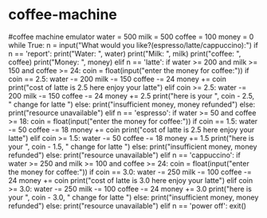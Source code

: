 # coffee-machine
#coffee machine emulator
water = 500
milk = 500
coffee = 100
money = 0
while True:
    n = input("What would you like?(espresso/latte/cappuccino):")
    if n == 'report':
        print("Water: ", water)
        print("Milk: ", milk)
        print("coffee: ", coffee)
        print("Money: ", money)
    elif n == 'latte':
        if water >= 200 and milk >= 150 and coffee >= 24:
            coin = float(input("enter the money for coffee:"))
            if coin == 2.5:
                water -= 200
                milk -= 150
                coffee -= 24
                money += coin
                print("cost of latte is 2.5 here enjoy your latte")
            elif coin >= 2.5:
                water -= 200
                milk -= 150
                coffee -= 24
                money += 2.5
                print("here is your ", coin - 2.5, " change for latte ")
            else:
                print("insufficient money, money refunded")
        else:
            print("resource unavailable")
    elif n == 'espresso':
        if water >= 50 and coffee >= 18:
            coin = float(input("enter the money for coffee:"))
            if coin == 1.5:
                water -= 50
                coffee -= 18
                money += coin
                print("cost of latte is 2.5 here enjoy your latte")
            elif coin >= 1.5:
                water -= 50
                coffee -= 18
                money += 1.5
                print("here is your ", coin - 1.5, " change for latte ")
            else:
                print("insufficient money, money refunded")
        else:
            print("resource unavailable")
    elif n == 'cappuccino':
        if water >= 250 and milk >= 100 and coffee >= 24:
            coin = float(input("enter the money for coffee:"))
            if coin == 3.0:
                water -= 250
                milk -= 100
                coffee -= 24
                money += coin
                print("cost of latte is 3.0 here enjoy your latte")
            elif coin >= 3.0:
                water -= 250
                milk -= 100
                coffee -= 24
                money += 3.0
                print("here is your ", coin - 3.0, " change for latte ")
            else:
                print("insufficient money, money refunded")
        else:
            print("resource unavailable")
    elif n == 'power off':
        exit()
        
